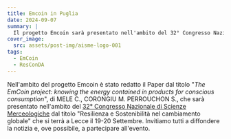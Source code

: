 ```yaml
---
title: Emcoin in Puglia
date: 2024-09-07
summary: |
  Il progetto Emcoin sarà presentato nell'ambito del 32° Congresso Nazionale di Scienze Merceologiche che si terrà a Lecce il 19-20 Settembre prossimo.
cover_image:
  src: assets/post-img/aisme-logo-001
tags:
  - EmCoin
  - ResConDA
---
```


Nell'ambito del progetto Emcoin è stato redatto il Paper dal titolo "*The EmCoin project: knowing the energy contained in products for conscious consumption*", di MELE C., CORONGIU M. PERROUCHON S., che sarà presentato nell'ambito del [32° Congresso Nazionale di Scienze Merceologiche](https://www.aisme2024.it/) dal titolo "Resilienza e Sostenibilità nel cambiamento globale" che si terrà a Lecce il 19-20 Settembre. Invitiamo tutti a diffondere la notizia e, ove possibile, a partecipare all'evento.


<!--
  created 2024-09-07 21:42:23.763843 +0200 CEST m=+0.070334834
-->